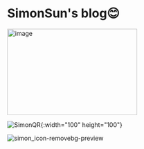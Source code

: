 
# SimonSun's blog😊


<img src="image.jpg" alt="image" width="300" height="200">

![SimonQR](https://github.com/Tendo33/Simons-site/assets/86536994/9cc6057b-aeef-43ae-83cb-f012ac492839){:width="100" height="100"}

![simon_icon-removebg-preview](https://github.com/Tendo33/Simons_site/assets/86536994/d271ffff-7947-4f14-97ff-9f53ecff2c63)

